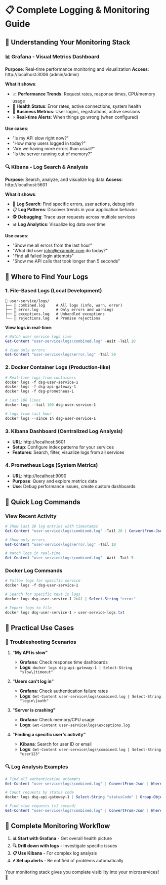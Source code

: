 # 📋 Complete Logging & Monitoring Guide

## 🎯 Understanding Your Monitoring Stack

### 📊 **Grafana** - Visual Metrics Dashboard
**Purpose**: Real-time performance monitoring and visualization
**Access**: http://localhost:3006 (admin/admin)

**What it shows**:
- 📈 **Performance Trends**: Request rates, response times, CPU/memory usage
- 🚨 **Health Status**: Error rates, active connections, system health
- 👥 **Business Metrics**: User logins, registrations, active sessions
- ⚡ **Real-time Alerts**: When things go wrong (when configured)

**Use cases**:
- "Is my API slow right now?"
- "How many users logged in today?"
- "Are we having more errors than usual?"
- "Is the server running out of memory?"

### 🔍 **Kibana** - Log Search & Analysis
**Purpose**: Search, analyze, and visualize log data
**Access**: http://localhost:5601

**What it shows**:
- 🔎 **Log Search**: Find specific errors, user actions, debug info
- 📋 **Log Patterns**: Discover trends in your application behavior
- 🕵️ **Debugging**: Trace user requests across multiple services
- 📊 **Log Analytics**: Visualize log data over time

**Use cases**:
- "Show me all errors from the last hour"
- "What did user john@example.com do today?"
- "Find all failed login attempts"
- "Show me API calls that took longer than 5 seconds"

## 📝 Where to Find Your Logs

### 1. **File-Based Logs** (Local Development)
```
📁 user-service/logs/
├── 📄 combined.log     # All logs (info, warn, error)
├── 📄 error.log        # Only errors and warnings  
├── 📄 exceptions.log   # Unhandled exceptions
└── 📄 rejections.log   # Promise rejections
```

**View logs in real-time**:
```powershell
# Watch user service logs live
Get-Content "user-service\logs\combined.log" -Wait -Tail 20

# View only errors
Get-Content "user-service\logs\error.log" -Tail 50
```

### 2. **Docker Container Logs** (Production-like)
```powershell
# Real-time logs from containers
docker logs -f dsg-user-service-1
docker logs -f dsg-api-gateway-1
docker logs -f dsg-prometheus-1

# Last 100 lines
docker logs --tail 100 dsg-user-service-1

# Logs from last hour
docker logs --since 1h dsg-user-service-1
```

### 3. **Kibana Dashboard** (Centralized Log Analysis)
- **URL**: http://localhost:5601
- **Setup**: Configure index patterns for your services
- **Features**: Search, filter, visualize logs from all services

### 4. **Prometheus Logs** (System Metrics)
- **URL**: http://localhost:9090
- **Purpose**: Query and explore metrics data
- **Use**: Debug performance issues, create custom dashboards

## 🔧 Quick Log Commands

### View Recent Activity
```powershell
# Show last 20 log entries with timestamps
Get-Content "user-service\logs\combined.log" -Tail 20 | ConvertFrom-Json | Format-Table timestamp, level, message -AutoSize

# Show only errors
Get-Content "user-service\logs\error.log" -Tail 10

# Watch logs in real-time
Get-Content "user-service\logs\combined.log" -Wait -Tail 5
```

### Docker Log Commands
```powershell
# Follow logs for specific service
docker logs -f dsg-user-service-1

# Search for specific text in logs
docker logs dsg-user-service-1 2>&1 | Select-String "error"

# Export logs to file
docker logs dsg-user-service-1 > user-service-logs.txt
```

## 🎯 Practical Use Cases

### 🚨 **Troubleshooting Scenarios**

1. **"My API is slow"**
   - **Grafana**: Check response time dashboards
   - **Logs**: `docker logs dsg-api-gateway-1 | Select-String "slow\|timeout"`

2. **"Users can't log in"**
   - **Grafana**: Check authentication failure rates
   - **Logs**: `Get-Content user-service\logs\combined.log | Select-String "login\|auth"`

3. **"Server is crashing"**
   - **Grafana**: Check memory/CPU usage
   - **Logs**: `Get-Content user-service\logs\exceptions.log`

4. **"Finding a specific user's activity"**
   - **Kibana**: Search for user ID or email
   - **Logs**: `Get-Content user-service\logs\combined.log | Select-String "user123"`

### 🔍 **Log Analysis Examples**

```powershell
# Find all authentication attempts
Get-Content "user-service\logs\combined.log" | ConvertFrom-Json | Where-Object {$_.message -like "*auth*"}

# Count requests by status code
docker logs dsg-api-gateway-1 | Select-String "statusCode" | Group-Object

# Find slow requests (>1 second)
Get-Content "user-service\logs\combined.log" | ConvertFrom-Json | Where-Object {$_.duration -like "*ms" -and [int]($_.duration -replace "ms","") -gt 1000}
```

## 🎪 Complete Monitoring Workflow

1. **📊 Start with Grafana** - Get overall health picture
2. **🔍 Drill down with logs** - Investigate specific issues  
3. **📋 Use Kibana** - For complex log analysis
4. **⚡ Set up alerts** - Be notified of problems automatically

Your monitoring stack gives you complete visibility into your microservices! 🚀
